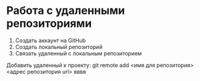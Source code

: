 # Работа с удаленными репозиториями
1. Создать аккаунт на GitHub
2. Создать локальный репозиторий
3. Связать удаленный с локальным репозиторием

Добавить удаленный к проекту: git remote add <имя для репозитория> <адрес репозитория url> вввв
